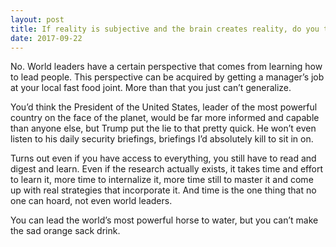 ```yaml
---
layout: post
title: If reality is subjective and the brain creates reality, do you think world leaders understand the brain and keep the research to themselves?
date: 2017-09-22
---
```


<p>No. World leaders have a certain perspective that comes from learning how to lead people. This perspective can be acquired by getting a manager’s job at your local fast food joint. More than that you just can’t generalize.</p><p>You’d think the President of the United States, leader of the most powerful country on the face of the planet, would be far more informed and capable than anyone else, but Trump put the lie to that pretty quick. He won’t even listen to his daily security briefings, briefings I’d absolutely kill to sit in on.</p><p>Turns out even if you have access to everything, you still have to read and digest and learn. Even if the research actually exists, it takes time and effort to learn it, more time to internalize it, more time still to master it and come up with real strategies that incorporate it. And time is the one thing that no one can hoard, not even world leaders.</p><p>You can lead the world’s most powerful horse to water, but you can’t make the sad orange sack drink.</p>
